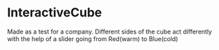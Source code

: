 # InteractiveCube
Made as a test for a company. Different sides of the cube act differently with the help of a slider going from Red(warm) to Blue(cold)
